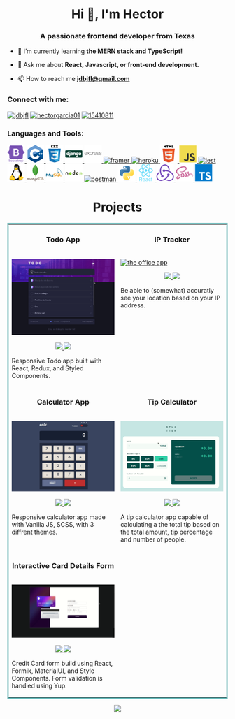 <h1 align="center">Hi 👋, I'm Hector</h1>
<h3 align="center">A passionate frontend developer from Texas</h3>


- 🌱 I’m currently learning **the MERN stack and TypeScript!**

- 💬 Ask me about **React, Javascript, or front-end development.**

- 📫 How to reach me **jdbjfl@gmail.com**

<h3 align="left">Connect with me:</h3>
<p align="left">
<a href="https://twitter.com/jdbjfl" target="blank"><img align="center" src="https://raw.githubusercontent.com/rahuldkjain/github-profile-readme-generator/master/src/images/icons/Social/twitter.svg" alt="jdbjfl" height="30" width="40" /></a>
<a href="https://linkedin.com/in/hectorgarcia01" target="blank"><img align="center" src="https://raw.githubusercontent.com/rahuldkjain/github-profile-readme-generator/master/src/images/icons/Social/linked-in-alt.svg" alt="hectorgarcia01" height="30" width="40" /></a>
<a href="https://stackoverflow.com/users/15410811" target="blank"><img align="center" src="https://raw.githubusercontent.com/rahuldkjain/github-profile-readme-generator/master/src/images/icons/Social/stack-overflow.svg" alt="15410811" height="30" width="40" /></a>
</p>

<h3 align="left">Languages and Tools:</h3>
<p align="left"> <a href="https://getbootstrap.com" target="_blank" rel="noreferrer"> <img src="https://raw.githubusercontent.com/devicons/devicon/master/icons/bootstrap/bootstrap-plain-wordmark.svg" alt="bootstrap" width="40" height="40"/> </a> <a href="https://www.w3schools.com/cpp/" target="_blank" rel="noreferrer"> <img src="https://raw.githubusercontent.com/devicons/devicon/master/icons/cplusplus/cplusplus-original.svg" alt="cplusplus" width="40" height="40"/> </a> <a href="https://www.w3schools.com/css/" target="_blank" rel="noreferrer"> <img src="https://raw.githubusercontent.com/devicons/devicon/master/icons/css3/css3-original-wordmark.svg" alt="css3" width="40" height="40"/> </a> <a href="https://www.djangoproject.com/" target="_blank" rel="noreferrer"> <img src="https://raw.githubusercontent.com/devicons/devicon/master/icons/django/django-original.svg" alt="django" width="40" height="40"/> </a> <a href="https://expressjs.com" target="_blank" rel="noreferrer"> <img src="https://raw.githubusercontent.com/devicons/devicon/master/icons/express/express-original-wordmark.svg" alt="express" width="40" height="40"/> </a> <a href="https://www.framer.com/" target="_blank" rel="noreferrer"> <img src="https://www.vectorlogo.zone/logos/framer/framer-icon.svg" alt="framer" width="40" height="40"/> </a> <a href="https://heroku.com" target="_blank" rel="noreferrer"> <img src="https://www.vectorlogo.zone/logos/heroku/heroku-icon.svg" alt="heroku" width="40" height="40"/> </a> <a href="https://www.w3.org/html/" target="_blank" rel="noreferrer"> <img src="https://raw.githubusercontent.com/devicons/devicon/master/icons/html5/html5-original-wordmark.svg" alt="html5" width="40" height="40"/> </a> <a href="https://developer.mozilla.org/en-US/docs/Web/JavaScript" target="_blank" rel="noreferrer"> <img src="https://raw.githubusercontent.com/devicons/devicon/master/icons/javascript/javascript-original.svg" alt="javascript" width="40" height="40"/> </a> <a href="https://jestjs.io" target="_blank" rel="noreferrer"> <img src="https://www.vectorlogo.zone/logos/jestjsio/jestjsio-icon.svg" alt="jest" width="40" height="40"/> </a> <a href="https://www.linux.org/" target="_blank" rel="noreferrer"> <img src="https://raw.githubusercontent.com/devicons/devicon/master/icons/linux/linux-original.svg" alt="linux" width="40" height="40"/> </a> <a href="https://www.mongodb.com/" target="_blank" rel="noreferrer"> <img src="https://raw.githubusercontent.com/devicons/devicon/master/icons/mongodb/mongodb-original-wordmark.svg" alt="mongodb" width="40" height="40"/> </a> <a href="https://www.mysql.com/" target="_blank" rel="noreferrer"> <img src="https://raw.githubusercontent.com/devicons/devicon/master/icons/mysql/mysql-original-wordmark.svg" alt="mysql" width="40" height="40"/> </a> <a href="https://nodejs.org" target="_blank" rel="noreferrer"> <img src="https://raw.githubusercontent.com/devicons/devicon/master/icons/nodejs/nodejs-original-wordmark.svg" alt="nodejs" width="40" height="40"/> </a> <a href="https://postman.com" target="_blank" rel="noreferrer"> <img src="https://www.vectorlogo.zone/logos/getpostman/getpostman-icon.svg" alt="postman" width="40" height="40"/> </a> <a href="https://www.python.org" target="_blank" rel="noreferrer"> <img src="https://raw.githubusercontent.com/devicons/devicon/master/icons/python/python-original.svg" alt="python" width="40" height="40"/> </a> <a href="https://reactjs.org/" target="_blank" rel="noreferrer"> <img src="https://raw.githubusercontent.com/devicons/devicon/master/icons/react/react-original-wordmark.svg" alt="react" width="40" height="40"/> </a> <a href="https://redux.js.org" target="_blank" rel="noreferrer"> <img src="https://raw.githubusercontent.com/devicons/devicon/master/icons/redux/redux-original.svg" alt="redux" width="40" height="40"/> </a> <a href="https://sass-lang.com" target="_blank" rel="noreferrer"> <img src="https://raw.githubusercontent.com/devicons/devicon/master/icons/sass/sass-original.svg" alt="sass" width="40" height="40"/> </a> <a href="https://www.typescriptlang.org/" target="_blank" rel="noreferrer"> <img src="https://raw.githubusercontent.com/devicons/devicon/master/icons/typescript/typescript-original.svg" alt="typescript" width="40" height="40"/> </a> </p>

<h1 align="center">Projects</h1>
<table bordercolor="#66b2b2">
  <tr>
    <td width="50%" valign="top">
      <h3 align="center">Todo App</h3>
      <br />
        <a target="_blank" href="https://hector-fm-todo-app.netlify.app/">
          <img src="assets/todo-preview.gif" width="100%" alt="todo preview"/>
        </a>
      <br />
        <p align="center">
  <a href="https://github.com/hectorgarcia07/FEM-React-Todo" target="_blank">
    <img src="https://img.shields.io/static/v1?label=|&message=REPO&color=23555f&style=plastic&logo=github&logo-color=white"/>
  </a>
  <a href="https://hector-fm-todo-app.netlify.app/" target="_blank">
    <img src="https://img.shields.io/static/v1?label=|&message=WEBSITE&color=cdf998&style=plastic&logo=netlify&logo-color=white"/>
  </a>
      </p>
        <p>Responsive Todo app built with React, Redux, and Styled Components.</p>
    </td>
    <td width="50%" valign="top">
      <h3 align="center">IP Tracker</h3>
        <br />
        <a target="_blank" href="https://hectorgarcia07.github.io/FEM-IPAddressTracker/">
          <img src="assets/ip-address-tracker.gif" width="100%" alt="the office app"/>
        </a>
        <br />
        <p align="center">
          
  <a href="https://github.com/hectorgarcia07/FEM-IPAddressTracker" target="_blank">
    <img src="https://img.shields.io/static/v1?label=|&message=REPO&color=23555f&style=plastic&logo=github&logo-color=white"/>
  </a>
  <a href="https://hectorgarcia07.github.io/FEM-IPAddressTracker/" target="_blank">
    <img src="https://img.shields.io/static/v1?label=|&message=WEBSITE&color=cdf998&style=plastic&logo=github&logo-color=white"/>
  </a>
      </p>
        <p>Be able to (somewhat) accuratly see your location based on your IP address. </p>
    </td>
  </tr>
  <tr>
    <td width="50%" valign="top">
      <h3 align="center">Calculator App</h3>
      <br />
        <a target="_blank" href="https://hectorgarcia07.github.io/FEM-Calculator-App/">
          <img src="assets/calculatorpreview.gif" width="100%" alt="todo preview"/>
        </a>
      <br />
        <p align="center">
  <a href="https://github.com/hectorgarcia07/FEM-Calculator-App" target="_blank">
    <img src="https://img.shields.io/static/v1?label=|&message=REPO&color=23555f&style=plastic&logo=github&logo-color=white"/>
  </a>
  <a href="https://hectorgarcia07.github.io/FEM-Calculator-App/" target="_blank">
    <img src="https://img.shields.io/static/v1?label=|&message=WEBSITE&color=cdf998&style=plastic&logo=github&logo-color=white"/>
  </a>
      </p>
        <p>Responsive calculator app made with Vanilla JS, SCSS, with 3 diffrent themes.</p>
    </td>
    <td width="50%" valign="top">
      <h3 align="center">Tip Calculator</h3>
        <br />
        <a target="_blank" href="https://hectorgarcia07.github.io/FEM-Tip-Calculator-App/">
          <img src="assets/tipCalculator.gif" width="100%" alt="the office app"/>
        </a>
        <br />
        <p align="center">
          
  <a href="https://github.com/hectorgarcia07/FEM-Tip-Calculator-App" target="_blank">
    <img src="https://img.shields.io/static/v1?label=|&message=REPO&color=23555f&style=plastic&logo=github&logo-color=white"/>
  </a>
  <a href="https://hectorgarcia07.github.io/FEM-Tip-Calculator-App/" target="_blank">
    <img src="https://img.shields.io/static/v1?label=|&message=WEBSITE&color=cdf998&style=plastic&logo=github&logo-color=white"/>
  </a>
      </p>
        <p>A tip calculator app capable of calculating a the total tip based on the total amount, tip percentage and number of people.</p>
    </td>
  </tr>
 
  <tr>
    <td width="50%" valign="top">
      <h3 align="center">Interactive Card Details Form</h3>
      <br />
        <a target="_blank" href="https://hectorgarcia07.github.io/FEM-Interactive-Card-Details/">
          <img src="assets/InteractiveCardDetail.gif" width="100%" alt="todo preview"/>
        </a>
      <br />
        <p align="center">
          <a href="https://github.com/hectorgarcia07/FEM-Interactive-Card-Details" target="_blank">
            <img src="https://img.shields.io/static/v1?label=|&message=REPO&color=23555f&style=plastic&logo=github&logo-color=white"/>
          </a>
          <a href="https://hectorgarcia07.github.io/FEM-Interactive-Card-Details/" target="_blank">
            <img src="https://img.shields.io/static/v1?label=|&message=WEBSITE&color=cdf998&style=plastic&logo=netlify&logo-color=white"/>
          </a>
      </p>
        <p>Credit Card form build using React, Formik, MaterialUI, and Style Components. Form validation is handled using Yup.</p>
    </td>
  </tr>
</table>


<div align="center">
  <img src="https://github-readme-streak-stats.herokuapp.com?user=hectorgarcia07&theme=github-dark&hide_border=true&date_format=M%20j%5B%2C%20Y%5D">
</div>



